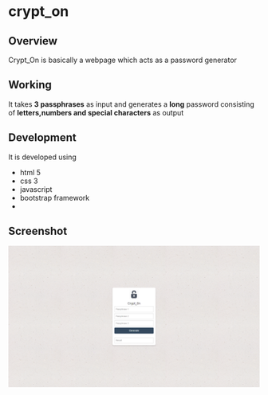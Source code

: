 
# crypt_on

## Overview
 Crypt_On is basically a webpage which acts as a password generator

## Working
 It takes **3 passphrases** as input and generates a **long** password consisting of **letters,numbers and special characters** as  output

## Development
It is developed using 

* html 5
* css 3
* javascript
* bootstrap framework
*

## Screenshot

![Crypt on Screenshot](/images/screenshot.png)

